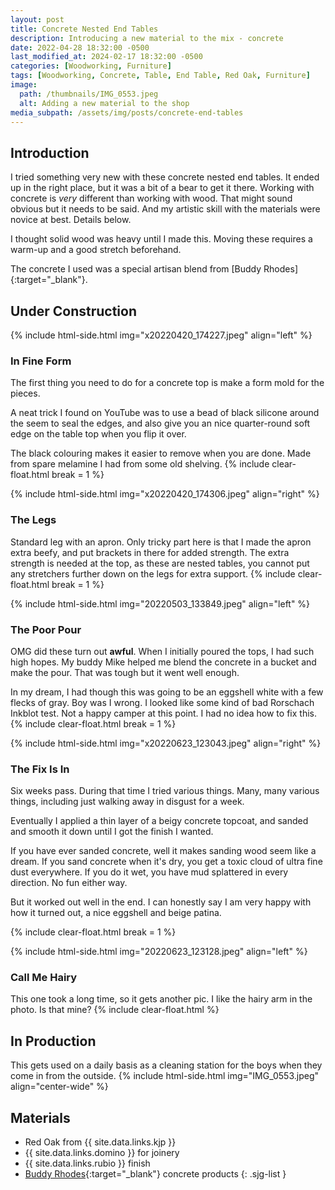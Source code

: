 ```yaml
---
layout: post
title: Concrete Nested End Tables
description: Introducing a new material to the mix - concrete
date: 2022-04-28 18:32:00 -0500
last_modified_at: 2024-02-17 18:32:00 -0500
categories: [Woodworking, Furniture]
tags: [Woodworking, Concrete, Table, End Table, Red Oak, Furniture]
image:
  path: /thumbnails/IMG_0553.jpeg
  alt: Adding a new material to the shop
media_subpath: /assets/img/posts/concrete-end-tables
---
```

## Introduction

I tried something very new with these concrete nested end tables. It ended up in the right place, but it was a bit of a bear to get it there. Working with concrete is _very_ different than working with wood. That might sound obvious but it needs to be said. And my artistic skill with the materials were novice at best. Details below.

I thought solid wood was heavy until I made this. Moving these requires a warm-up and a good stretch beforehand.

The concrete I used was a special artisan blend from [Buddy Rhodes]{:target="\_blank"}.

## Under Construction

{% include html-side.html img="x20220420_174227.jpeg" align="left" %}

### In Fine Form

The first thing you need to do for a concrete top is make a form mold for the pieces.

A neat trick I found on YouTube was to use a bead of black silicone around the seem to seal the edges, and also give you an nice quarter-round soft edge on the table top when you flip it over.

The black colouring makes it easier to remove when you are done. Made from spare melamine I had from some old shelving.
{% include clear-float.html break = 1 %}

{% include html-side.html img="x20220420_174306.jpeg" align="right" %}

### The Legs

Standard leg with an apron. Only tricky part here is that I made the apron extra beefy, and put brackets in there for added strength. The extra strength is needed at the top, as these are nested tables, you cannot put any stretchers further down on the legs for extra support.
{% include clear-float.html break = 1 %}

{% include html-side.html img="20220503_133849.jpeg" align="left" %}

### The Poor Pour

OMG did these turn out **awful**. When I initially poured the tops, I had such high hopes. My buddy Mike helped me blend the concrete in a bucket and make the pour. That was tough but it went well enough.

In my dream, I had though this was going to be an eggshell white with a few flecks of gray. Boy was I wrong. I looked like some kind of bad Rorschach Inkblot test. Not a happy camper at this point. I had no idea how to fix this.
{% include clear-float.html break = 1 %}

{% include html-side.html img="x20220623_123043.jpeg" align="right" %}

### The Fix Is In

Six weeks pass. During that time I tried various things. Many, many various things, including just walking away in disgust for a week.

Eventually I applied a thin layer of a beigy concrete topcoat, and sanded and smooth it down until I got the finish I wanted.

If you have ever sanded concrete, well it makes sanding wood seem like a dream. If you sand concrete when it's dry, you get a toxic cloud of ultra fine dust everywhere. If you do it wet, you have mud splattered in every direction. No fun either way.

But it worked out well in the end. I can honestly say I am very happy with how it turned out, a nice eggshell and beige patina.

{% include clear-float.html break = 1 %}

{% include html-side.html img="20220623_123128.jpeg" align="left" %}

### Call Me Hairy

This one took a long time, so it gets another pic. I like the hairy arm in the photo. Is that mine?
{% include clear-float.html %}

## In Production

This gets used on a daily basis as a cleaning station for the boys when they come in from the outside.
{% include html-side.html img="IMG_0553.jpeg" align="center-wide" %}

## Materials

- Red Oak from {{ site.data.links.kjp }}
- {{ site.data.links.domino }} for joinery
- {{ site.data.links.rubio }} finish
- [Buddy Rhodes](https://www.buddyrhodes.com){:target="\_blank"} concrete products
{: .sjg-list }
